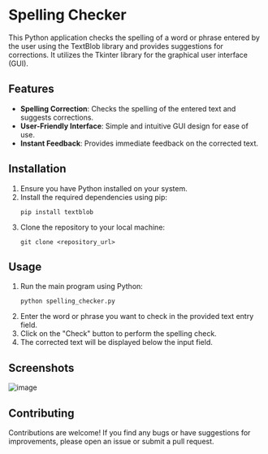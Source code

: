 

# Spelling Checker

This Python application checks the spelling of a word or phrase entered by the user using the TextBlob library and provides suggestions for corrections. It utilizes the Tkinter library for the graphical user interface (GUI).

## Features

- **Spelling Correction**: Checks the spelling of the entered text and suggests corrections.
- **User-Friendly Interface**: Simple and intuitive GUI design for ease of use.
- **Instant Feedback**: Provides immediate feedback on the corrected text.

## Installation

1. Ensure you have Python installed on your system.
2. Install the required dependencies using pip:
   ```
   pip install textblob
   ```
3. Clone the repository to your local machine:
   ```
   git clone <repository_url>
   ```

## Usage

1. Run the main program using Python:
   ```
   python spelling_checker.py
   ```
2. Enter the word or phrase you want to check in the provided text entry field.
3. Click on the "Check" button to perform the spelling check.
4. The corrected text will be displayed below the input field.

## Screenshots
![image](https://github.com/Karthikkv1/Spelling_Checker-using-Python/assets/154204804/407de734-e1cc-4d1b-ad02-722e9455355f)



## Contributing

Contributions are welcome! If you find any bugs or have suggestions for improvements, please open an issue or submit a pull request.

